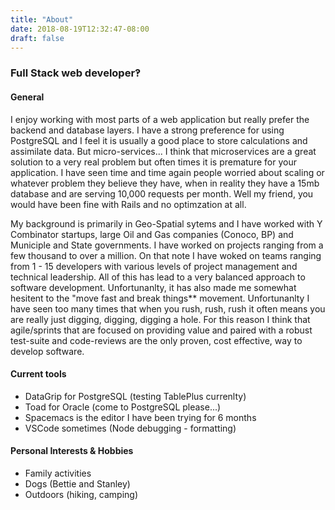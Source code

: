 ```yaml
---
title: "About"
date: 2018-08-19T12:32:47-08:00
draft: false
---
```


### Full Stack web developer‽

#### General
I enjoy working with most parts of a web application but really prefer the backend and database layers. I have a strong preference for using PostgreSQL and I feel it is usually a good place to store calculations and assimilate data. But micro-services... I think that microservices are a great solution to a very real problem but often times it is premature for your application. I have seen time and time again people worried about scaling or whatever problem they believe they have, when in reality they have a 15mb database and are serving 10,000 requests per month. Well my friend, you would have been fine with Rails and no optimzation at all.

My background is primarily in Geo-Spatial sytems and I have worked with Y Combinator startups, large Oil and Gas companies (Conoco, BP) and Municiple and State governments. I have worked on projects ranging from a few thousand to over a million. On that note I have woked on teams ranging from 1 - 15 developers with various levels of project management and technical leadership. All of this has lead to a very balanced approach to software development. Unfortunanlty, it has also made me somewhat hesitent to the "move fast and break things** movement. Unfortunanlty I have seen too many times that when you rush, rush, rush it often means you are really just digging, digging, digging a hole. For this reason I think that agile/sprints that are focused on providing value and paired with a robust test-suite and code-reviews are the only proven, cost effective, way to develop software. 


#### Current tools
* DataGrip for PostgreSQL (testing TablePlus currenlty)
* Toad for Oracle (come to PostgreSQL please...)
* Spacemacs is the editor I have been trying for 6 months
* VSCode sometimes (Node debugging - formatting) 


#### Personal Interests & Hobbies
* Family activities
* Dogs (Bettie and Stanley)
* Outdoors (hiking, camping)
